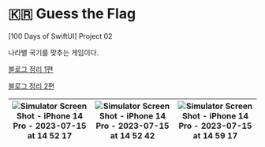# 🇰🇷 Guess the Flag

[100 Days of SwiftUI] Project 02

나라별 국기를 맞추는 게임이다.

[블로그 정리 1편](https://myzzu-can.tistory.com/entry/100-Days-of-SwiftUI-Project-2-Guess-the-Flag1-1)

[블로그 정리 2편](https://myzzu-can.tistory.com/entry/100-Days-of-SwiftUI-Project-2-Guess-the-Flag2-1)


| ![Simulator Screen Shot - iPhone 14 Pro - 2023-07-15 at 14 52 17](https://github.com/snnzzoo/swift_projects/assets/104806801/dfcda1a8-3e5e-4c49-9946-37b8aaa971b8) | ![Simulator Screen Shot - iPhone 14 Pro - 2023-07-15 at 14 52 42](https://github.com/snnzzoo/swift_projects/assets/104806801/c2e37495-ed2c-446f-99b9-a55611234d38) | ![Simulator Screen Shot - iPhone 14 Pro - 2023-07-15 at 14 59 17](https://github.com/snnzzoo/swift_projects/assets/104806801/ad89073d-5f08-4638-8043-388e9d165610) |
|--|--|--|
